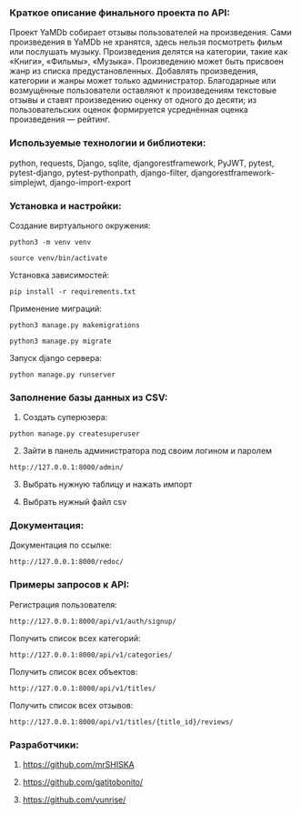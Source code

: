 ### Краткое описание финального проекта по API:

Проект YaMDb собирает отзывы пользователей на произведения. Сами произведения в YaMDb не хранятся, здесь нельзя посмотреть фильм или послушать музыку.
Произведения делятся на категории, такие как «Книги», «Фильмы», «Музыка». Произведению может быть присвоен жанр из списка предустановленных.
Добавлять произведения, категории и жанры может только администратор. Благодарные или возмущённые пользователи оставляют к произведениям текстовые отзывы и ставят произведению оценку от одного до десяти; из пользовательских оценок формируется усреднённая оценка произведения — рейтинг.

### Используемые технологии и библиотеки:

python, requests, Django, sqlite, djangorestframework, PyJWT, pytest, pytest-django, pytest-pythonpath, django-filter, djangorestframework-simplejwt, django-import-export

### Установка и настройки:

Создание виртуального окружения:

```
python3 -m venv venv
```

```
source venv/bin/activate
```

Установка зависимостей:

```
pip install -r requirements.txt
```

Применение миграций:

```
python3 manage.py makemigrations
```

```
python3 manage.py migrate
```

Запуск django сервера:

```
python manage.py runserver
```

### Заполнение базы данных из CSV:

1. Создать суперюзера:

```
python manage.py createsuperuser
```

2. Зайти в панель администратора под своим логином и паролем

```
http://127.0.0.1:8000/admin/
```

3. Выбрать нужную таблицу и нажать импорт

4. Выбрать нужный файл csv

### Документация:

Документация по ссылке:

```
http://127.0.0.1:8000/redoc/
```

### Примеры запросов к API:

Регистрация пользователя:

```
http://127.0.0.1:8000/api/v1/auth/signup/
```

Получить список всех категорий:

```
http://127.0.0.1:8000/api/v1/categories/
```

Получить список всех объектов:

```
http://127.0.0.1:8000/api/v1/titles/
```

Получить список всех отзывов:

```
http://127.0.0.1:8000/api/v1/titles/{title_id}/reviews/
```
### Разработчики:

1. https://github.com/mrSHISKA

2. https://github.com/gatitobonito/

3. https://github.com/vunrise/
